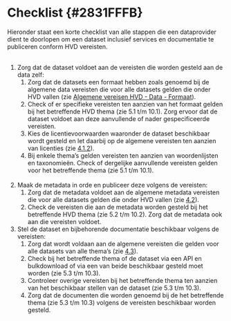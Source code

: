 # Checklist {#2831FFFB}

Hieronder staat een korte checklist van alle stappen die een dataprovider dient te doorlopen om een dataset inclusief services en documentatie te publiceren conform HVD vereisten.<br/>
<br/>
<ol>
<li>Zorg dat de dataset voldoet aan de vereisten die worden gesteld aan de data zelf:
  <ol><li>Zorg dat de datasets een formaat hebben zoals genoemd bij de algemene data vereisten die voor alle datasets gelden die onder HVD vallen (zie <a href='#120E3368'>Algemene vereisen HVD - Data - Formaat</a>).</li>
  <li>Check of er specifieke vereisten ten aanzien van het formaat gelden bij het betreffende HVD thema (zie 5.1 t/m 10.1). Zorg ervoor dat de dataset voldoet aan deze aanvullende of nader gespecificeerde vereisten.</li>
  <li>Kies de licentievoorwaarden waaronder de dataset beschikbaar wordt gesteld en let daarbij op de algemene vereisten ten aanzien van licenties (zie <a href='#0A0CAE2E'>4.1.2</a>).</li>
  <li>Bij enkele thema’s gelden vereisten ten aanzien van woordenlijsten en taxonomieën. Check of dergelijke aanvullende vereisten gelden voor het betreffende thema (zie 5.1 t/m 10.1).</li>
</ol>
</li>
<br/>
<li>Maak de metadata in orde en publiceer deze volgens de vereisten:
  <ol><li>Zorg dat de metadata voldoet aan de algemene metadata vereisten die voor alle datasets gelden die onder HVD vallen (zie <a href='#650CD6EF'>4.2</a>).</li>
  <li>Check de vereisten die aan de metadata worden gesteld bij het betreffende HVD thema (zie 5.2 t/m 10.2). Zorg dat de metadata ook aan die vereisten voldoet.
<br/></li>
</ol>
</li>
<li>Stel de dataset en bijbehorende documentatie beschikbaar volgens de vereisten:
  <ol><li>Zorg dat wordt voldaan aan de algemene vereisten die gelden voor alle datasets van alle thema’s (zie <a href='#37E1B35B'>4.3</a>).</li>
<li>Check bij het betreffende thema of de dataset via een API en bulkdownload of via een van beide beschikbaar gesteld moet worden (zie 5.3 t/m 10.3). </li>
  <li>Controleer overige vereisten bij het betreffende thema ten aanzien van het beschikbaar stellen van de dataset (zie 5.3 t/m 10.3).</li>
  <li>Zorg dat de documenten die worden genoemd bij de het betreffende thema (zie 5.3 t/m 10.3) volgens de vereisten beschikbaar worden gesteld.</li>
</ol>
</li>
</ol>


